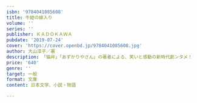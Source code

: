 ```yaml
---
isbn: '9784041085608'
title: 牛姫の嫁入り
volume: ''
series: ''
publisher: ＫＡＤＯＫＡＷＡ
pubdate: '2019-07-24'
cover: 'https://cover.openbd.jp/9784041085608.jpg'
author: 大山淳子／著
description: 「猫弁」「あずかりやさん」の著者による、笑いと感動の新時代劇ンタメ！
price: '640'
genre: ''
target: 一般
format: 文庫
content: 日本文学、小説・物語

---
```

